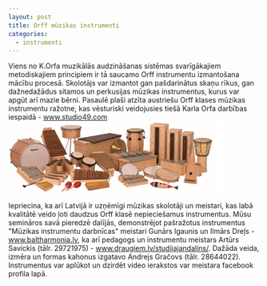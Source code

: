 ```yaml
---
layout: post
title: Orff mūzikas instrumenti
categories:
  - instrumenti
---
```

Viens no K.Orfa muzikālās audzināšanas sistēmas svarīgākajiem metodiskajiem principiem ir tā saucamo Orff
instrumentu izmantošana mācību procesā.
Skolotājs var izmantot gan pašdarinātus skaņu rīkus, gan dažnedažādus sitamos un perkusijas mūzikas instrumentus,
kurus var apgūt arī mazie bērni.
Pasaulē plaši atzīta austriešu Orff klases mūzikas instrumentu ražotne,
kas vēsturiski veidojusies tiešā Karla Orfa darbības iespaidā - www.studio49.com 
![instrumenti](/public/intrumenti.png)
<!--content-->
Iepriecina, ka arī Latvijā ir uzņēmīgi mūzikas skolotāji un meistari, kas labā kvalitātē veido ļoti daudzus Orff klasē nepieciešamus instrumentus. Mūsu semināros savā pieredzē dalījās, demonstrējot pašražotus instrumentus "Mūzikas instrumentu darbnīcas" meistari Gunārs Igaunis un Ilmārs Dreļs - www.baltharmonia.lv, ka arī pedagogs un instrumentu meistars Artūrs Savickis (tālr. 29721975) - www.draugiem.lv/studijajandalins/.  Dažāda veida, izmēra un formas kahonus izgatavo Andrejs Gračovs (tālr. 28644022). Instrumentus var aplūkot un dzirdēt video ierakstos var meistara facebook profila lapā.
